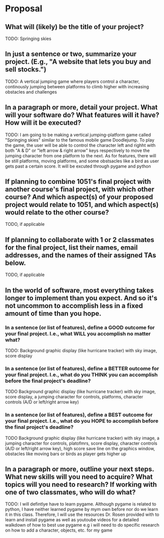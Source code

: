 # Proposal

## What will (likely) be the title of your project?

TODO: Springing skies

## In just a sentence or two, summarize your project. (E.g., "A website that lets you buy and sell stocks.")

TODO: A vertical jumping game where players control a character, continously jumping between platforms to climb higher with increasing obstacles and challenges

## In a paragraph or more, detail your project. What will your software do? What features will it have? How will it be executed?

TODO: I am going to be making a vertical jumping-platform game called "Springing skies" similar to the famous mobile game Doodlejump. To play the game, the user will be able to control the character left and righht with both "A & D" or "left arrow & right arrow" keys respectively to move the jumping character from one platform to the next. As for features, there will be still platforms, moving platforms, and some obstsacles like a bird as user gets past a certain score. It will be excuted through pygame and python

## If planning to combine 1051's final project with another course's final project, with which other course? And which aspect(s) of your proposed project would relate to 1051, and which aspect(s) would relate to the other course?

TODO, if applicable

## If planning to collaborate with 1 or 2 classmates for the final project, list their names, email addresses, and the names of their assigned TAs below.

TODO, if applicable

## In the world of software, most everything takes longer to implement than you expect. And so it's not uncommon to accomplish less in a fixed amount of time than you hope.

### In a sentence (or list of features), define a GOOD outcome for your final project. I.e., what WILL you accomplish no matter what?

TODO: Background graphic display (like hurricane tracker) with sky image, score display

### In a sentence (or list of features), define a BETTER outcome for your final project. I.e., what do you THINK you can accomplish before the final project's deadline?

TODO Background graphic display (like hurricane tracker) with sky image,  score display, a jumping character for controls, platforms, character controls (A/D or left/right arrow key)

### In a sentence (or list of features), define a BEST outcome for your final project. I.e., what do you HOPE to accomplish before the final project's deadline?

TODO Background graphic display (like hurricane tracker) with sky image, a jumping character for controls, platofmrs, score display, character controls (A/D or left/right arrow key), high score save line on the graphics window, obstacles like moving bars or birds as player gets higher up 

## In a paragraph or more, outline your next steps. What new skills will you need to acquire? What topics will you need to research? If working with one of two classmates, who will do what?

TODO: I will defintlye have to learn pygame. Although pygame is related to python, I have neither learned pygame by mym own before nor do we learn it in this class. Therefore, I will use the resources Dr. Rosen provided with to learn and install pygame as well as youtoube videos for a detailed walkdown of how to best use pygame e.g i will need to do specific research on how to add a character, objects, etc. for my game
